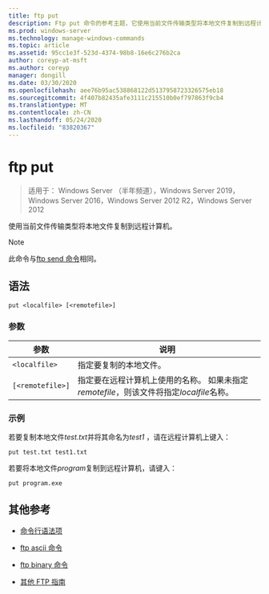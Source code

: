 ```yaml
---
title: ftp put
description: Ftp put 命令的参考主题，它使用当前文件传输类型将本地文件复制到远程计算机。
ms.prod: windows-server
ms.technology: manage-windows-commands
ms.topic: article
ms.assetid: 95cc1e3f-523d-4374-98b8-16e6c276b2ca
author: coreyp-at-msft
ms.author: coreyp
manager: dongill
ms.date: 03/30/2020
ms.openlocfilehash: aee76b95ac538868122d5137958723326575eb18
ms.sourcegitcommit: 4f407b82435afe3111c215510b0ef797863f9cb4
ms.translationtype: MT
ms.contentlocale: zh-CN
ms.lasthandoff: 05/24/2020
ms.locfileid: "83820367"
---
```

# <a name="ftp-put"></a>ftp put

> 适用于： Windows Server （半年频道），Windows Server 2019，Windows Server 2016，Windows Server 2012 R2，Windows Server 2012

使用当前文件传输类型将本地文件复制到远程计算机。

> [!NOTE]
> 此命令与[ftp send 命令](ftp-send_1.md)相同。

## <a name="syntax"></a>语法

```
put <localfile> [<remotefile>]
```

### <a name="parameters"></a>参数

| 参数 | 说明 |
| --------- | ----------- |
| `<localfile>` | 指定要复制的本地文件。 |
| `[<remotefile>]` | 指定要在远程计算机上使用的名称。 如果未指定*remotefile*，则该文件将指定*localfile*名称。|

### <a name="examples"></a>示例

若要复制本地文件*test.txt*并将其命名为*test1* ，请在远程计算机上键入：

```
put test.txt test1.txt
```

若要将本地文件*program*复制到远程计算机，请键入：

```
put program.exe
```

## <a name="additional-references"></a>其他参考

- [命令行语法项](command-line-syntax-key.md)

- [ftp ascii 命令](ftp-ascii.md)

- [ftp binary 命令](ftp-binary.md)

- [其他 FTP 指南](https://docs.microsoft.com/previous-versions/orphan-topics/ws.10/cc756013(v=ws.10))
